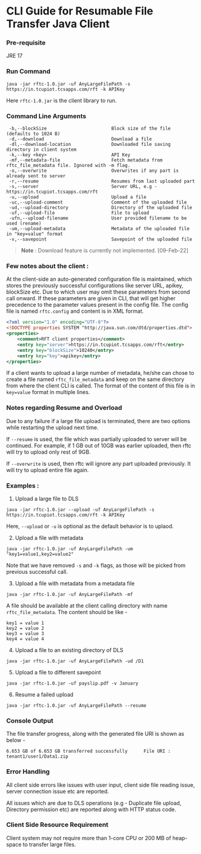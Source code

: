 # CLI Guide for Resumable File Transfer Java Client

### Pre-requisite
JRE 17

### Run Command
`java -jar rftc-1.0.jar -uf AnyLargeFilePath -s https://in.tcupiot.tcsapps.com/rft -k APIKey`

Here `rftc-1.0.jar` is the client library to run.

### Command Line Arguments
```
 -b,--blockSize                        Block size of the file (defaults to 1024 B)
 -d,--download                         Download a file
 -dl,--download-location               Downloaded file saving directory in client system
 -k,--key <key>                        API Key
 -mf,--metadata-file                   Fetch metadata from rftc_file_metadata file. Ignored with -m flag.
 -o,--overwrite                        Overwrites if any part is already sent to server
 -r,--resume                           Resumes from last uploaded part
 -s,--server                           Server URL, e.g - https://in.tcupiot.tcsapps.com/rft
 -u,--upload                           Upload a file
 -uc,--upload-comment                  Comment of the uploaded file
 -ud,--upload-directory                Directory of the uploaded file
 -uf,--upload-file                     File to upload
 -ufn,--upload-filename                User provided filename to be used (rename)
 -um,--upload-metadata                 Metadata of the uploaded file in "key=value" format
 -v,--savepoint                        Savepoint of the uploaded file
```

> **Note** : Download feature is currently not implemented. [09-Feb-22]

### Few notes about the client :
At the client-side an auto-generated configuration file is maintained, which stores the
previously successful configurations like server URL, apikey, blockSize etc. Due to which
user may omit these parameters from second call onward. If these parameters are given in CLI, 
that will get higher precedence to the parameter values present in the config file.
The config file is named `rftc.config` and content is in XML format.

```xml
<?xml version="1.0" encoding="UTF-8"?>
<!DOCTYPE properties SYSTEM "http://java.sun.com/dtd/properties.dtd">
<properties>
    <comment>RFT client properties</comment>
    <entry key="server">https://in.tcupiot.tcsapps.com/rft</entry>
    <entry key="blockSize">10240</entry>
    <entry key="key">apikey</entry>
</properties>

```

If a client wants to upload a large number of metadata, he/she can chose to create a file
named `rftc_file_metadata` and keep on the same directory from where the client CLI is called.
The format of the content of this file is in `key=value` format in multiple lines.

### Notes regarding Resume and Overload
Due to any failure if a large file upload is terminated, there are two options while restarting the upload next time.

If `--resume` is used, the file which was partially uploaded to server will be continued. For example, if 1 GB out of 10GB
was earlier uploaded, then rftc will try to upload only rest of 9GB.

If `--overwrite` is used, then rftc will ignore any part uploaded previously. It will try to upload entire file again.

### Examples :
1. Upload a large file to DLS
```text
java -jar rftc-1.0.jar --upload -uf AnyLargeFilePath -s https://in.tcupiot.tcsapps.com/rft -k APIKey
```
Here, `--upload` or `-u` is optional as the default behavior is to uplaod.

2. Upload a file with metadata
```text
java -jar rftc-1.0.jar -uf AnyLargeFilePath -um "key1=value1,key2=value2"
```
Note that we have removed `-s` and `-k` flags, as those will be picked from previous successful call.

3. Upload a file with metadata from a metadata file
```text
java -jar rftc-1.0.jar -uf AnyLargeFilePath -mf
```
A file should be available at the client calling directory with name `rftc_file_metadata`.
The content should be like -
```properties
key1 = value 1
key2 = value 2
key3 = value 3
key4 = value 4
```

4. Upload a file to an existing directory of DLS
```text
java -jar rftc-1.0.jar -uf AnyLargeFilePath -ud /D1
```

5. Upload a file to different savepoint
```text
java -jar rftc-1.0.jar -uf payslip.pdf -v January
```

6. Resume a failed upload 
```text
java -jar rftc-1.0.jar -uf AnyLargeFilePath --resume
```

### Console Output
The file transfer progress, along with the generated file URI is shown as below -
```
6.653 GB of 6.653 GB transferred successfully      File URI : tenant1/user1/Data1.zip
```

### Error Handling
All client side errors like issues with user input, client side file reading issue, server connection issue etc are reported.

All issues which are due to DLS operations (e.g - Duplicate file upload, Directory permission etc) are reported along with HTTP status code.

### Client Side Resource Requirement
Client system may not require more than 1-core CPU or 200 MB of heap-space to transfer large files.
